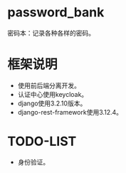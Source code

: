# password_bank
密码本：记录各种各样的密码。

# 框架说明
- 使用前后端分离开发。
- 认证中心使用keycloak。
- django使用3.2.10版本。
- django-rest-framework使用3.12.4。

# TODO-LIST
- 身份验证。
